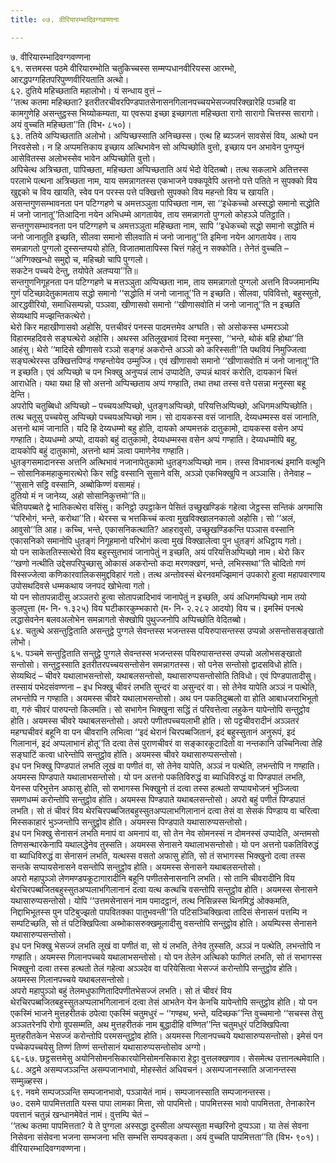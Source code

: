 ```yaml
---
title: ०७. वीरियारम्भादिवग्गवण्णना

---
```

७. वीरियारम्भादिवग्गवण्णना  
६१. सत्तमस्स पठमे वीरियारम्भोति चतुकिच्चस्स सम्मप्पधानवीरियस्स आरम्भो, आरद्धपग्गहितपरिपुण्णवीरियताति अत्थो।  
६२. दुतिये महिच्छताति महालोभो। यं सन्धाय वुत्तं –  
‘‘तत्थ कतमा महिच्छता? इतरीतरचीवरपिण्डपातसेनासनगिलानपच्चयभेसज्जपरिक्खारेहि पञ्चहि वा कामगुणेहि असन्तुट्ठस्स भिय्योकम्यता, या एवरूपा इच्छा इच्छागता महिच्छता रागो सारागो चित्तस्स सारागो। अयं वुच्चति महिच्छता’’ति (विभ॰ ८५०)।  
६३. ततिये अप्पिच्छताति अलोभो। अप्पिच्छस्साति अनिच्छस्स। एत्थ हि ब्यञ्जनं सावसेसं विय, अत्थो पन निरवसेसो। न हि अप्पमत्तिकाय इच्छाय अत्थिभावेन सो अप्पिच्छोति वुत्तो, इच्छाय पन अभावेन पुनप्पुनं आसेवितस्स अलोभस्सेव भावेन अप्पिच्छोति वुत्तो।  
अपिचेत्थ अत्रिच्छता, पापिच्छता, महिच्छता अप्पिच्छताति अयं भेदो वेदितब्बो। तत्थ सकलाभे अतित्तस्स परलाभे पत्थना अत्रिच्छता नाम, याय समन्नागतस्स एकभाजने पक्कपूवेपि अत्तनो पत्ते पतिते न सुपक्को विय खुद्दको च विय खायति, स्वेव पन परस्स पत्ते पक्खित्तो सुपक्को विय महन्तो विय च खायति। असन्तगुणसम्भावनता पन पटिग्गहणे च अमत्तञ्ञुता पापिच्छता नाम, सा ‘‘इधेकच्चो अस्सद्धो समानो सद्धोति मं जनो जानातू’’तिआदिना नयेन अभिधम्मे आगतायेव, ताय समन्नागतो पुग्गलो कोहञ्ञे पतिट्ठाति। सन्तगुणसम्भावनता पन पटिग्गहणे च अमत्तञ्ञुता महिच्छता नाम, सापि ‘‘इधेकच्चो सद्धो समानो सद्धोति मं जनो जानातूति इच्छति, सीलवा समानो सीलवाति मं जनो जानातू’’ति इमिना नयेन आगतायेव। ताय समन्नागतो पुग्गलो दुस्सन्तप्पयो होति, विजातमातापिस्स चित्तं गहेतुं न सक्कोति। तेनेतं वुच्चति –  
‘‘अग्गिक्खन्धो समुद्दो च, महिच्छो चापि पुग्गलो।  
सकटेन पच्चये देन्तु, तयोपेते अतप्पया’’ति॥  
सन्तगुणनिगूहनता पन पटिग्गहणे च मत्तञ्ञुता अप्पिच्छता नाम, ताय समन्नागतो पुग्गलो अत्तनि विज्जमानम्पि गुणं पटिच्छादेतुकामताय सद्धो समानो ‘‘सद्धोति मं जनो जानातू’’ति न इच्छति। सीलवा, पविवित्तो, बहुस्सुतो, आरद्धवीरियो, समाधिसम्पन्नो, पञ्ञवा, खीणासवो समानो ‘‘खीणासवोति मं जनो जानातू’’ति न इच्छति सेय्यथापि मज्झन्तिकत्थेरो।  
थेरो किर महाखीणासवो अहोसि, पत्तचीवरं पनस्स पादमत्तमेव अग्घति। सो असोकस्स धम्मरञ्ञो विहारमहदिवसे सङ्घत्थेरो अहोसि। अथस्स अतिलूखभावं दिस्वा मनुस्सा, ‘‘भन्ते, थोकं बहि होथा’’ति आहंसु। थेरो ‘‘मादिसे खीणासवे रञ्ञो सङ्गहं अकरोन्ते अञ्ञो को करिस्सती’’ति पथवियं निमुज्जित्वा सङ्घत्थेरस्स उक्खित्तपिण्डं गण्हन्तोयेव उम्मुज्जि। एवं खीणासवो समानो ‘‘खीणासवोति मं जनो जानातू’’ति न इच्छति। एवं अप्पिच्छो च पन भिक्खु अनुप्पन्नं लाभं उप्पादेति, उप्पन्नं थावरं करोति, दायकानं चित्तं आराधेति। यथा यथा हि सो अत्तनो अप्पिच्छताय अप्पं गण्हाति, तथा तथा तस्स वत्ते पसन्ना मनुस्सा बहू देन्ति।  
अपरोपि चतुब्बिधो अप्पिच्छो – पच्चयअप्पिच्छो, धुतङ्गअप्पिच्छो, परियत्तिअप्पिच्छो, अधिगमअप्पिच्छोति। तत्थ चतूसु पच्चयेसु अप्पिच्छो पच्चयअप्पिच्छो नाम। सो दायकस्स वसं जानाति, देय्यधम्मस्स वसं जानाति, अत्तनो थामं जानाति। यदि हि देय्यधम्मो बहु होति, दायको अप्पमत्तकं दातुकामो, दायकस्स वसेन अप्पं गण्हाति। देय्यधम्मो अप्पो, दायको बहुं दातुकामो, देय्यधम्मस्स वसेन अप्पं गण्हाति। देय्यधम्मोपि बहु, दायकोपि बहुं दातुकामो, अत्तनो थामं ञत्वा पमाणेनेव गण्हाति।  
धुतङ्गसमादानस्स अत्तनि अत्थिभावं नजानापेतुकामो धुतङ्गअप्पिच्छो नाम। तस्स विभावनत्थं इमानि वत्थूनि – सोसानिकमहाकुमारत्थेरो किर सट्ठि वस्सानि सुसाने वसि, अञ्ञो एकभिक्खुपि न अञ्ञासि। तेनेवाह –  
‘‘सुसाने सट्ठि वस्सानि, अब्बोकिण्णं वसामहं।  
दुतियो मं न जानेय्य, अहो सोसानिकुत्तमो’’ति॥  
चेतियपब्बते द्वे भातिकत्थेरा वसिंसु। कनिट्ठो उपट्ठाकेन पेसितं उच्छुखण्डिकं गहेत्वा जेट्ठस्स सन्तिकं अगमासि ‘‘परिभोगं, भन्ते, करोथा’’ति। थेरस्स च भत्तकिच्चं कत्वा मुखविक्खालनकालो अहोसि। सो ‘‘अलं, आवुसो’’ति आह। कच्चि, भन्ते, एकासनिकत्थाति? आहरावुसो, उच्छुखण्डिकन्ति पञ्ञास वस्सानि एकासनिको समानोपि धुतङ्गं निगूहमानो परिभोगं कत्वा मुखं विक्खालेत्वा पुन धुतङ्गं अधिट्ठाय गतो।  
यो पन साकेततिस्सत्थेरो विय बहुस्सुतभावं जानापेतुं न इच्छति, अयं परियत्तिअप्पिच्छो नाम। थेरो किर ‘‘खणो नत्थीति उद्देसपरिपुच्छासु ओकासं अकरोन्तो कदा मरणक्खणं, भन्ते, लभिस्सथा’’ति चोदितो गणं विस्सज्जेत्वा कणिकारवालिकसमुद्दविहारं गतो। तत्थ अन्तोवस्सं थेरनवमज्झिमानं उपकारो हुत्वा महापवारणाय उपोसथदिवसे धम्मकथाय जनपदं खोभेत्वा गतो।  
यो पन सोतापन्नादीसु अञ्ञतरो हुत्वा सोतापन्नादिभावं जानापेतुं न इच्छति, अयं अधिगमप्पिच्छो नाम तयो कुलपुत्ता (म॰ नि॰ १.३२५) विय घटीकारकुम्भकारो (म॰ नि॰ २.२८२ आदयो) विय च। इमस्मिं पनत्थे लद्धासेवनेन बलवअलोभेन समन्नागतो सेक्खोपि पुथुज्जनोपि अप्पिच्छोति वेदितब्बो।  
६४. चतुत्थे असन्तुट्ठिताति असन्तुट्ठे पुग्गले सेवन्तस्स भजन्तस्स पयिरुपासन्तस्स उप्पन्नो असन्तोससङ्खातो लोभो।  
६५. पञ्चमे सन्तुट्ठिताति सन्तुट्ठे पुग्गले सेवन्तस्स भजन्तस्स पयिरुपासन्तस्स उप्पन्नो अलोभसङ्खातो सन्तोसो। सन्तुट्ठस्साति इतरीतरपच्चयसन्तोसेन समन्नागतस्स। सो पनेस सन्तोसो द्वादसविधो होति। सेय्यथिदं – चीवरे यथालाभसन्तोसो, यथाबलसन्तोसो, यथासारुप्पसन्तोसोति तिविधो। एवं पिण्डपातादीसु।  
तस्सायं पभेदसंवण्णना – इध भिक्खु चीवरं लभति सुन्दरं वा असुन्दरं वा। सो तेनेव यापेति अञ्ञं न पत्थेति, लभन्तोपि न गण्हाति। अयमस्स चीवरे यथालाभसन्तोसो। अथ पन पकतिदुब्बलो वा होति आबाधजराभिभूतो वा, गरुं चीवरं पारुपन्तो किलमति। सो सभागेन भिक्खुना सद्धिं तं परिवत्तेत्वा लहुकेन यापेन्तोपि सन्तुट्ठोव होति। अयमस्स चीवरे यथाबलसन्तोसो। अपरो पणीतपच्चयलाभी होति। सो पट्टचीवरादीनं अञ्ञतरं महग्घचीवरं बहूनि वा पन चीवरानि लभित्वा ‘‘इदं थेरानं चिरपब्बजितानं, इदं बहुस्सुतानं अनुरूपं, इदं गिलानानं, इदं अप्पलाभानं होतू’’ति दत्वा तेसं पुराणचीवरं वा सङ्कारकूटादितो वा नन्तकानि उच्चिनित्वा तेहि सङ्घाटिं कत्वा धारेन्तोपि सन्तुट्ठोव होति। अयमस्स चीवरे यथासारुप्पसन्तोसो।  
इध पन भिक्खु पिण्डपातं लभति लूखं वा पणीतं वा, सो तेनेव यापेति, अञ्ञं न पत्थेति, लभन्तोपि न गण्हाति। अयमस्स पिण्डपाते यथालाभसन्तोसो। यो पन अत्तनो पकतिविरुद्धं वा ब्याधिविरुद्धं वा पिण्डपातं लभति, येनस्स परिभुत्तेन अफासु होति, सो सभागस्स भिक्खुनो तं दत्वा तस्स हत्थतो सप्पायभोजनं भुञ्जित्वा समणधम्मं करोन्तोपि सन्तुट्ठोव होति। अयमस्स पिण्डपाते यथाबलसन्तोसो। अपरो बहुं पणीतं पिण्डपातं लभति। सो तं चीवरं विय थेरचिरपब्बजितबहुस्सुतअप्पलाभगिलानानं दत्वा तेसं वा सेसकं पिण्डाय वा चरित्वा मिस्सकाहारं भुञ्जन्तोपि सन्तुट्ठोव होति। अयमस्स पिण्डपाते यथासारुप्पसन्तोसो।  
इध पन भिक्खु सेनासनं लभति मनापं वा अमनापं वा, सो तेन नेव सोमनस्सं न दोमनस्सं उप्पादेति, अन्तमसो तिणसन्थारकेनापि यथालद्धेनेव तुस्सति। अयमस्स सेनासने यथालाभसन्तोसो। यो पन अत्तनो पकतिविरुद्धं वा ब्याधिविरुद्धं वा सेनासनं लभति, यत्थस्स वसतो अफासु होति, सो तं सभागस्स भिक्खुनो दत्वा तस्स सन्तके सप्पायसेनासने वसन्तोपि सन्तुट्ठोव होति। अयमस्स सेनासने यथाबलसन्तोसो।  
अपरो महापुञ्ञो लेणमण्डपकूटागारादीनि बहूनि पणीतसेनासनानि लभति। सो तानि चीवरादीनि विय थेरचिरपब्बजितबहुस्सुतअप्पलाभगिलानानं दत्वा यत्थ कत्थचि वसन्तोपि सन्तुट्ठोव होति। अयमस्स सेनासने यथासारुप्पसन्तोसो। योपि ‘‘उत्तमसेनासनं नाम पमादट्ठानं, तत्थ निसिन्नस्स थिनमिद्धं ओक्कमति, निद्दाभिभूतस्स पुन पटिबुज्झतो पापवितक्का पातुभवन्ती’’ति पटिसञ्चिक्खित्वा तादिसं सेनासनं पत्तम्पि न सम्पटिच्छति, सो तं पटिक्खिपित्वा अब्भोकासरुक्खमूलादीसु वसन्तोपि सन्तुट्ठोव होति। अयम्पिस्स सेनासने यथासारुप्पसन्तोसो।  
इध पन भिक्खु भेसज्जं लभति लूखं वा पणीतं वा, सो यं लभति, तेनेव तुस्सति, अञ्ञं न पत्थेति, लभन्तोपि न गण्हाति। अयमस्स गिलानपच्चये यथालाभसन्तोसो। यो पन तेलेन अत्थिको फाणितं लभति, सो तं सभागस्स भिक्खुनो दत्वा तस्स हत्थतो तेलं गहेत्वा अञ्ञदेव वा परियेसित्वा भेसज्जं करोन्तोपि सन्तुट्ठोव होति। अयमस्स गिलानपच्चये यथाबलसन्तोसो।  
अपरो महापुञ्ञो बहुं तेलमधुफाणितादिपणीतभेसज्जं लभति। सो तं चीवरं विय थेरचिरपब्बजितबहुस्सुतअप्पलाभगिलानानं दत्वा तेसं आभतेन येन केनचि यापेन्तोपि सन्तुट्ठोव होति। यो पन एकस्मिं भाजने मुत्तहरीतकं ठपेत्वा एकस्मिं चतुमधुरं – ‘‘गण्हथ, भन्ते, यदिच्छक’’न्ति वुच्चमानो ‘‘सचस्स तेसु अञ्ञतरेनपि रोगो वूपसम्मति, अथ मुत्तहरीतकं नाम बुद्धादीहि वण्णित’’न्ति चतुमधुरं पटिक्खिपित्वा मुत्तहरीतकेन भेसज्जं करोन्तोपि परमसन्तुट्ठोव होति। अयमस्स गिलानपच्चये यथासारुप्पसन्तोसो। इमेसं पन पच्चेकपच्चयेसु तिण्णं तिण्णं सन्तोसानं यथासारुप्पसन्तोसोव अग्गो।  
६६-६७. छट्ठसत्तमेसु अयोनिसोमनसिकारयोनिसोमनसिकारा हेट्ठा वुत्तलक्खणाव। सेसमेत्थ उत्तानत्थमेवाति।  
६८. अट्ठमे असम्पजञ्ञन्ति असम्पजानभावो, मोहस्सेतं अधिवचनं। असम्पजानस्साति अजानन्तस्स सम्मुळ्हस्स।  
६९. नवमे सम्पजञ्ञन्ति सम्पजानभावो, पञ्ञायेतं नामं। सम्पजानस्साति सम्पजानन्तस्स।  
७०. दसमे पापमित्तताति यस्स पापा लामका मित्ता, सो पापमित्तो। पापमित्तस्स भावो पापमित्तता, तेनाकारेन पवत्तानं चतुन्नं खन्धानमेवेतं नामं। वुत्तम्पि चेतं –  
‘‘तत्थ कतमा पापमित्तता? ये ते पुग्गला अस्सद्धा दुस्सीला अप्पस्सुता मच्छरिनो दुप्पञ्ञा। या तेसं सेवना निसेवना संसेवना भजना सम्भजना भत्ति सम्भत्ति सम्पवङ्कता। अयं वुच्चति पापमित्तता’’ति (विभ॰ ९०१)।  
वीरियारम्भादिवग्गवण्णना।  